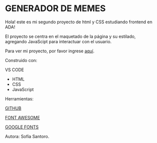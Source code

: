 # GENERADOR DE MEMES

Hola! este es mi segundo proyecto de html y CSS estudiando frontend en ADA!

El proyecto se centra en el maquetado de la página y su estilado, agregando JavaScipt para interactuar con el usuario.

Para ver mi proyecto, por favor ingrese [aquí](https://sofisantoro.github.io/Generador-de-memes/).

Construido con:

VS CODE

- HTML
- CSS
- JavaScript 

Herramientas: 

[GITHUB](https://github.com/)

[FONT AWESOME](https://fontawesome.com/)

[GOOGLE FONTS](https://fonts.google.com/)


Autora:
Sofía Santoro.